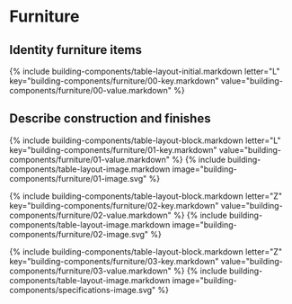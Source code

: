<div data-role="collapsible" data-inset="false">
<h1 class="cart-collapsible-div">Furniture</h1>

<dl>

## <span class="caps">**Identity furniture items**</span>

{% include building-components/table-layout-initial.markdown letter="L" key="building-components/furniture/00-key.markdown" value="building-components/furniture/00-value.markdown" %}

## <span class="caps">**Describe** construction and finishes</span>

{% include building-components/table-layout-block.markdown letter="L" key="building-components/furniture/01-key.markdown" value="building-components/furniture/01-value.markdown" %}
{% include building-components/table-layout-image.markdown image="building-components/furniture/01-image.svg" %}

{% include building-components/table-layout-block.markdown letter="Z" key="building-components/furniture/02-key.markdown" value="building-components/furniture/02-value.markdown"  %}
{% include building-components/table-layout-image.markdown image="building-components/furniture/02-image.svg" %}

{% include building-components/table-layout-block.markdown letter="Z" key="building-components/furniture/03-key.markdown" value="building-components/furniture/03-value.markdown"  %}
{% include building-components/table-layout-image.markdown image="building-components/specifications-image.svg" %}

</dl></div>
